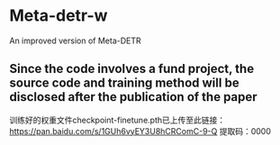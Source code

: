# Meta-detr-w
An improved version of Meta-DETR

Since the code involves a fund project, the source code and training method will be disclosed after the publication of the paper
-----------------------------------------------------
训练好的权重文件checkpoint-finetune.pth已上传至此链接：
https://pan.baidu.com/s/1GUh6vyEY3U8hCRComC-9-Q 
提取码：0000


